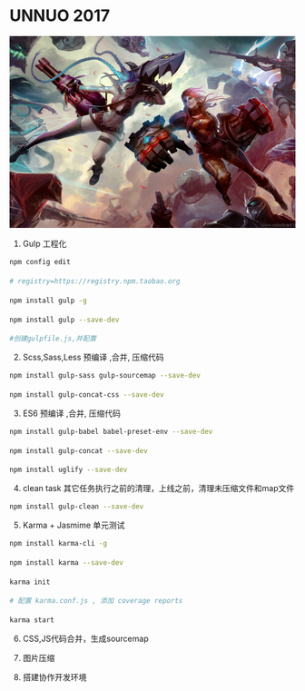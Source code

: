 # UNNUO 2017

![unnuo 2017](./screenshot.jpg)

1. Gulp 工程化

  ```bash
  npm config edit

  # registry=https://registry.npm.taobao.org

  npm install gulp -g

  npm install gulp --save-dev

  #创建gulpfile.js,并配置
  ```

2. Scss,Sass,Less 预编译 ,合并, 压缩代码

  ```bash
  npm install gulp-sass gulp-sourcemap --save-dev

  npm install gulp-concat-css --save-dev
  ```

3. ES6 预编译 ,合并, 压缩代码

  ```bash
  npm install gulp-babel babel-preset-env --save-dev

  npm install gulp-concat --save-dev

  npm install uglify --save-dev
  ```

4. clean task 其它任务执行之前的清理，上线之前，清理未压缩文件和map文件

  ```bash
  npm install gulp-clean --save-dev
  ```

5. Karma + Jasmime 单元测试

  ```bash
  npm install karma-cli -g

  npm install karma --save-dev

  karma init

  # 配置 karma.conf.js , 添加 coverage reports

  karma start
  ```

6. CSS,JS代码合并，生成sourcemap

7. 图片压缩

8. 搭建协作开发环境
